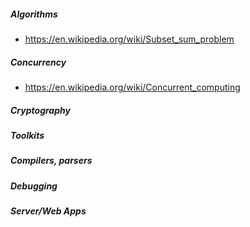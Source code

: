 ##### Algorithms
* https://en.wikipedia.org/wiki/Subset_sum_problem

##### Concurrency
* https://en.wikipedia.org/wiki/Concurrent_computing

##### Cryptography

##### Toolkits

##### Compilers, parsers

##### Debugging

##### Server/Web Apps

